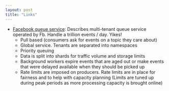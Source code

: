 ```yaml
---
layout: post
title: "Links"
---
```


* [Facebook queue service](https://engineering.fb.com/2021/02/22/production-engineering/foqs-scaling-a-distributed-priority-queue/): Describes multi-tenant queue service operated by Fb. Handle a trillion events / day. Yikes!
    * Pull based (consumers ask for events on a topic they care about)
    * Global service. Tenants are separated into namespaces
    * Priority queuing
    * Data is split into shards for traffic volume and storage limits
    * Background workers expire events that are aged out or make events that were delayed available when they should be picked up
    * Rate limits are imposed on producers. Rate limits are in place for fairness and to help with capacity planning (Limits are tuned up during peak periods as more processing capacity is brought online)
